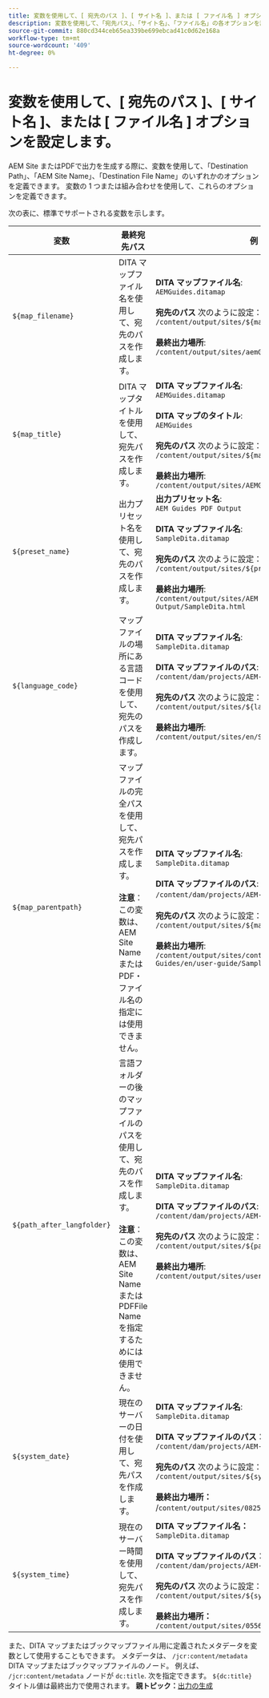 ```yaml
---
title: 変数を使用して、[ 宛先のパス ]、[ サイト名 ]、または [ ファイル名 ] オプションを設定します。
description: 変数を使用して、「宛先パス」、「サイト名」、「ファイル名」の各オプションを設定する方法を説明します。 AEMガイドでサポートされている既製の変数について説明します。
source-git-commit: 880cd344ceb65ea339be699ebcad41c0d62e168a
workflow-type: tm+mt
source-wordcount: '409'
ht-degree: 0%

---
```


# 変数を使用して、[ 宛先のパス ]、[ サイト名 ]、または [ ファイル名 ] オプションを設定します。


AEM Site またはPDFで出力を生成する際に、変数を使用して、「Destination Path」、「AEM Site Name」、「Destination File Name」のいずれかのオプションを定義できます。 変数の 1 つまたは組み合わせを使用して、これらのオプションを定義できます。

次の表に、標準でサポートされる変数を示します。

| 変数 | 最終宛先パス | 例 |
| --- | --- | --- |
| `${map_filename}` | DITA マップファイル名を使用して、宛先のパスを作成します。 | **DITA マップファイル名**:<br>`AEMGuides.ditamap`<br><br>**宛先のパス** 次のように設定：<br>`/content/output/sites/${map_filename}`<br><br>**最終出力場所**:<br>`/content/output/sites/aemGuides/AEMGuides.html` |
| `${map_title}` | DITA マップタイトルを使用して、宛先パスを作成します。 | **DITA マップファイル名**:<br>`AEMGuides.ditamap`<br><br>**DITA マップのタイトル**:<br>`AEMGuides`<br><br>**宛先のパス** 次のように設定：<br>`/content/output/sites/${map_title}`<br><br>**最終出力場所**:<br>`/content/output/sites/AEMGuides/AEMGuides.html` |
| `${preset_name}` | 出力プリセット名を使用して、宛先のパスを作成します。 | **出力プリセット名**:<br>`AEM Guides PDF Output`<br><br>**DITA マップファイル名**:<br>`SampleDita.ditamap`<br><br>**宛先のパス** 次のように設定：<br>`/content/output/sites/${preset_name}`<br><br>**最終出力場所**:<br>`/content/output/sites/AEM Guides PDF Output/SampleDita.html` |
| `${language_code}` | マップファイルの場所にある言語コードを使用して、宛先のパスを作成します。 | **DITA マップファイル名**:<br>`SampleDita.ditamap`<br><br>**DITA マップファイルのパス**:<br>`/content/dam/projects/AEM-Guides/en/user-guide/`<br><br>**宛先のパス** 次のように設定：<br>`/content/output/sites/${language_code}`<br><br>**最終出力場所**:<br>`/content/output/sites/en/SampleDita.html` |
| `${map_parentpath}` | マップファイルの完全パスを使用して、宛先パスを作成します。<br><br>**注意**：この変数は、AEM Site Name またはPDF・ファイル名の指定には使用できません。 | **DITA マップファイル名**:<br>`SampleDita.ditamap`<br><br>**DITA マップファイルのパス**:<br>`/content/dam/projects/AEM-Guides/en/user-guide`/<br><br>**宛先のパス** 次のように設定：<br>`/content/output/sites/${map_parentpath}`<br><br>**最終出力場所**:<br>`/content/output/sites/content/dam/projects/AEM-Guides/en/user-guide/SampleDita.html` |
| `${path_after_langfolder}` | 言語フォルダーの後のマップファイルのパスを使用して、宛先のパスを作成します。<br><br>**注意**：この変数は、AEM Site Name またはPDFFile Name を指定するためには使用できません。 | **DITA マップファイル名**:<br>`SampleDita.ditamap`<br><br>**DITA マップファイルのパス**:<br>`/content/dam/projects/AEM-Guides/en/user-guide/`<br><br>**宛先のパス** 次のように設定：<br>`/content/output/sites/${path\_after\_langfolder}`<br><br>**最終出力場所**:<br>`/content/output/sites/user-guide/SampleDita.html` |
| `${system_date}` | 現在のサーバーの日付を使用して、宛先パスを作成します。 | **DITA マップファイル名**: <br> `SampleDita.ditamap` <br><br> **DITA マップファイルのパス：** <br> `/content/dam/projects/AEM-Guides/en/user-guide/` <br><br> **宛先のパス** 次のように設定： <br> `/content/output/sites/${system_date}` <br> <br> **最終出力場所：** <br> /`content/output/sites/08252023/SampleDita.html` |
| `${system_time}` | 現在のサーバー時間を使用して、宛先パスを作成します。 | **DITA マップファイル名：** <br>`SampleDita.ditamap` <br> <br> **DITA マップファイルのパス：** <br>`/content/dam/projects/AEM-Guides/en/user-guide/` <br><Br>**宛先のパス** 次のように設定： <br> `/content/output/sites/${system_time}`<br><br>**最終出力場所：**<br>`/content/output/sites/055612/SampleDita.html` |

また、DITA マップまたはブックマップファイル用に定義されたメタデータを変数として使用することもできます。 メタデータは、 `/jcr:content/metadata` DITA マップまたはブックマップファイルのノード。 例えば、 `/jcr:content/metadata` ノードが `dc:title`. 次を指定できます。 `${dc:title}` タイトル値は最終出力で使用されます。
**親トピック：**[&#x200B;出力の生成](generate-output.md)
